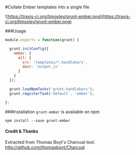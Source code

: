 #Collate Ember templates into a single file

![https://travis-ci.org/timoxley/grunt-ember.png](https://travis-ci.org/timoxley/grunt-ember.png)

###Usage

```js
module.exports = function(grunt) {

  grunt.initConfig({
    ember: {
      all: {
        src: 'templates/*.handlebars',
        dest: 'output.js'
      }
    }
  });

  grunt.loadNpmTasks('grunt-handlebars');
  grunt.registerTask('default', 'ember');

};
```

###Installation
`grunt-ember` is available on npm

```
npm install --save grunt-ember
```

#### Credit & Thanks
Extracted from Thomas Boyt's Charcoal tool. http://github.com/thomasboyt/Charcoal
